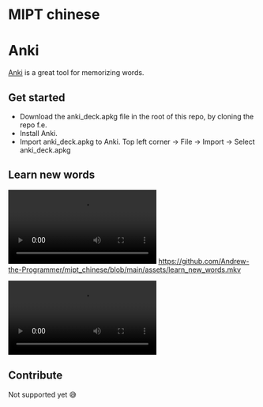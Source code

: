 # MIPT chinese

# Anki

[Anki](https://apps.ankiweb.net/) is a great tool for memorizing words.

## Get started

- Download the anki_deck.apkg file in the root of this repo, by cloning the repo f.e.
- Install Anki.
- Import anki_deck.apkg to Anki.
  Top left corner → File → Import → Select anki_deck.apkg

## Learn new words

![preview](assets/learn_new_words.mkv)
https://github.com/Andrew-the-Programmer/mipt_chinese/blob/main/assets/learn_new_words.mkv

<video controls autoplay>
  <source src="assets/learn_new_words.mkv" type="video/mkv">
  hi
</video>

## Contribute

Not supported yet 😅
